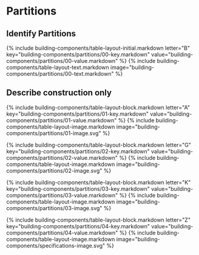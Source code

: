 <div data-role="collapsible" data-inset="false">
<h1 class="cart-collapsible-div">Partitions</h1>

<dl>

## <span class="caps">**Identify Partitions**</span>

{% include building-components/table-layout-initial.markdown letter="B" key="building-components/partitions/00-key.markdown" value="building-components/partitions/00-value.markdown" %}
{% include building-components/table-layout-text.markdown image="building-components/partitions/00-text.markdown" %}

## <span class="caps">**Describe** construction only</span>

{% include building-components/table-layout-block.markdown letter="A" key="building-components/partitions/01-key.markdown" value="building-components/partitions/01-value.markdown" %}
{% include building-components/table-layout-image.markdown image="building-components/partitions/01-image.svg" %}

{% include building-components/table-layout-block.markdown letter="G" key="building-components/partitions/02-key.markdown" value="building-components/partitions/02-value.markdown"  %}
{% include building-components/table-layout-image.markdown image="building-components/partitions/02-image.svg" %}

{% include building-components/table-layout-block.markdown letter="K" key="building-components/partitions/03-key.markdown" value="building-components/partitions/03-value.markdown"  %}
{% include building-components/table-layout-image.markdown image="building-components/partitions/03-image.svg" %}

{% include building-components/table-layout-block.markdown letter="Z" key="building-components/partitions/04-key.markdown" value="building-components/partitions/04-value.markdown"  %}
{% include building-components/table-layout-image.markdown image="building-components/specifications-image.svg" %}

</dl></div>
